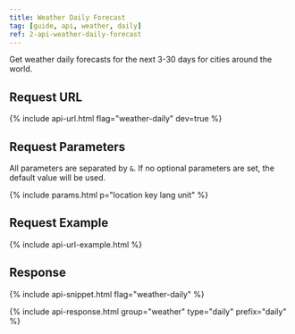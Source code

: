 ```yaml
---
title: Weather Daily Forecast
tag: [guide, api, weather, daily]
ref: 2-api-weather-daily-forecast
---
```


Get weather daily forecasts for the next 3-30 days for cities around the world.

## Request URL

{% include api-url.html flag="weather-daily" dev=true %}
  
## Request Parameters

All parameters are separated by `&`. If no optional parameters are set, the default value will be used.

{% include params.html p="location key lang unit" %}

## Request Example

{% include api-url-example.html %}

## Response

{% include api-snippet.html flag="weather-daily" %}

{% include api-response.html group="weather" type="daily" prefix="daily" %}
